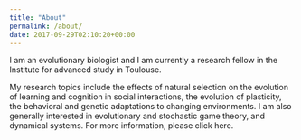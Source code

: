 ```yaml
---
title: "About"
permalink: /about/
date: 2017-09-29T02:10:20+00:00
---
```


I am an evolutionary biologist and I am currently a research fellow in the Institute for advanced study in Toulouse.

My research topics include the effects of natural selection on the evolution of learning and cognition in social interactions, the evolution of plasticity, the behavioral and genetic adaptations to changing environments. I am also generally interested in evolutionary and stochastic game theory, and dynamical systems. For more information, please click here.
